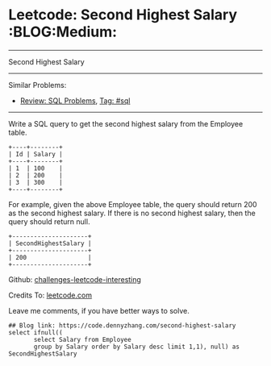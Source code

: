 # Leetcode: Second Highest Salary     :BLOG:Medium:


---

Second Highest Salary  

---

Similar Problems:  
-   [Review: SQL Problems](https://code.dennyzhang.com/review-sql), [Tag: #sql](https://code.dennyzhang.com/tag/sql)

---

Write a SQL query to get the second highest salary from the Employee table.  

    +----+--------+
    | Id | Salary |
    +----+--------+
    | 1  | 100    |
    | 2  | 200    |
    | 3  | 300    |
    +----+--------+

For example, given the above Employee table, the query should return 200 as the second highest salary. If there is no second highest salary, then the query should return null.  

    +---------------------+
    | SecondHighestSalary |
    +---------------------+
    | 200                 |
    +---------------------+

Github: [challenges-leetcode-interesting](https://github.com/DennyZhang/challenges-leetcode-interesting/tree/master/second-highest-salary)  

Credits To: [leetcode.com](https://leetcode.com/problems/second-highest-salary/description/)  

Leave me comments, if you have better ways to solve.  

    ## Blog link: https://code.dennyzhang.com/second-highest-salary
    select ifnull((
           select Salary from Employee
           group by Salary order by Salary desc limit 1,1), null) as SecondHighestSalary